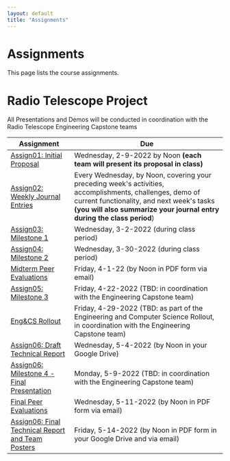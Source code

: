 ```yaml
---
layout: default
title: "Assignments"
---
```


# Assignments

This page lists the course assignments.

# Radio Telescope Project
All Presentations and Demos will be conducted in coordination with the Radio Telescope Engineering Capstone teams

Assignment | Due
---------- | ---
[Assign01: Initial Proposal](assign01.html) | Wednesday, 2-9-2022 by Noon **(each team will present its proposal in class)**
[Assign02: Weekly Journal Entries](assign02.html) | Every Wednesday, by Noon, covering your preceding week's activities, accomplishments, challenges, demo of current functionality, and next week's tasks **(you will also summarize your journal entry during the class period**)
[Assign03: Milestone 1](assign03.html) | Wednesday, 3-2-2022 (during class period)
[Assign04: Milestone 2](assign04.html) | Wednesday, 3-30-2022 (during class period)
[Midterm Peer Evaluations](PeerEval-RadioTelescope-Sp21-midterm.pdf) | Friday, 4-1-22 (by Noon in PDF form via email)
[Assign05: Milestone 3](assign05.html) | Friday, 4-22-2022 (TBD: in coordination with the Engineering Capstone team)
[Eng&CS Rollout](assign05-expo.html) | Friday, 4-29-2022 (TBD: as part of the Engineering and Computer Science Rollout, in coordination with the Engineering Capstone team)
[Assign06: Draft Technical Report](assign06.html) | Wednesday, 5-4-2022 (by Noon in your Google Drive)
[Assign06: Milestone 4 - Final Presentation](assign06.html) | Monday, 5-9-2022 (TBD: in coordination with the Engineering Capstone team)
[Final Peer Evaluations](PeerEval-RadioTelescope-Sp21-final.pdf) | Wednesday, 5-11-2022 (by Noon in PDF form via email)
[Assign06: Final Technical Report and Team Posters](assign06.html) | Friday, 5-14-2022 (by Noon in PDF form in your Google Drive and via email)


<!-- vim:set wrap: -->
<!-- vim:set linebreak: -->
<!-- vim:set nolist: -->
